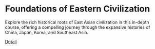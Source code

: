 # Foundations of Eastern Civilization

Explore the rich historical roots of East Asian civilization in this in-depth course, offering a compelling journey through the expansive histories of China, Japan, Korea, and Southeast Asia. 

[Detail](https://eduitfree.com/courses/foundations-of-eastern-civilization)